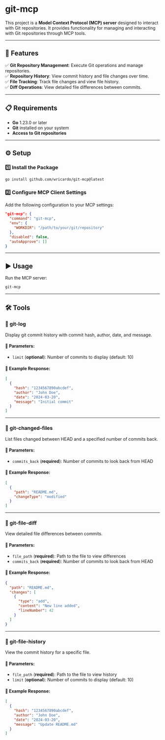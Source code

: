 # git-mcp

This project is a **Model Context Protocol (MCP) server** designed to interact with Git repositories. It provides functionality for managing and interacting with Git repositories through MCP tools.

---

## 🚀 Features

✅ **Git Repository Management**: Execute Git operations and manage repositories.  
✅ **Repository History**: View commit history and file changes over time.  
✅ **File Tracking**: Track file changes and view file history.  
✅ **Diff Operations**: View detailed file differences between commits.

---

## 📋 Requirements

- **Go** 1.23.0 or later
- **Git** installed on your system
- **Access to Git repositories**

---

## ⚙️ Setup

### 1️⃣ Install the Package
```bash
go install github.com/wricardo/git-mcp@latest
```

### 2️⃣ Configure MCP Client Settings
Add the following configuration to your MCP settings:
```json
"git-mcp": {
  "command": "git-mcp",
  "env": {
    "WORKDIR": "/path/to/your/git/repository"
  },
  "disabled": false,
  "autoApprove": []
}
```

---

## ▶️ Usage
Run the MCP server:
```bash
git-mcp
```

---

## 🛠️ Tools

### 🔹 **git-log**
Display git commit history with commit hash, author, date, and message.

#### 📌 Parameters:
- `limit` (**optional**): Number of commits to display (default: 10)

#### 📌 Example Response:
```json
[
  {
    "hash": "1234567890abcdef",
    "author": "John Doe",
    "date": "2024-03-20",
    "message": "Initial commit"
  }
]
```

---

### 🔹 **git-changed-files**
List files changed between HEAD and a specified number of commits back.

#### 📌 Parameters:
- `commits_back` (**required**): Number of commits to look back from HEAD

#### 📌 Example Response:
```json
[
  {
    "path": "README.md",
    "changeType": "modified"
  }
]
```

---

### 🔹 **git-file-diff**
View detailed file differences between commits.

#### 📌 Parameters:
- `file_path` (**required**): Path to the file to view differences
- `commits_back` (**required**): Number of commits to look back from HEAD

#### 📌 Example Response:
```json
{
  "path": "README.md",
  "changes": [
    {
      "type": "add",
      "content": "New line added",
      "lineNumber": 42
    }
  ]
}
```

---

### 🔹 **git-file-history**
View the commit history for a specific file.

#### 📌 Parameters:
- `file_path` (**required**): Path to the file to view history
- `limit` (**optional**): Number of commits to display (default: 10)

#### 📌 Example Response:
```json
[
  {
    "hash": "1234567890abcdef",
    "author": "John Doe",
    "date": "2024-03-20",
    "message": "Update README.md"
  }
]
```

